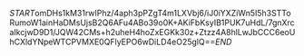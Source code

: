 $START$omDHs1kM31rwIPhz/4aph3pPZgT4m1LXVbj6/iJ0iYXZiWn5I5h3STToRumoW1ainHaDMsUjsB2Q6AFu4ABo39o0K+AKiFbKsyIB1PUK7uHdL/7gnXrcaIkcjwD9D1/JQW42CMs+h2uheH4hoZxEGKk30z+Ztzz4A8hlLwJbCCC6eoUhCXldYNpeWTCPVMXE0QFlyEPO6wDiLD4eO25glQ==$END$